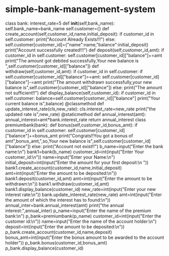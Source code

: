 # simple-bank-management-system
class bank:
    interest_rate=5
    def __init__(self,bank_name):
        self.bank_name=bank_name
        self.customer={}
    def create_account(self,customer_id,name,initial_deposit):
        if customer_id in self.customer:
            print("Account Already Exists!!!")
        else:
            self.customer[customer_id]={"name":name,"balance":initial_deposit}
            print("Account successfully created!!!")
    def deposit(self,customer_id,amt):
        if customer_id in self.customer:
            self.customer[customer_id]["balance"]+=amt
            print("The amount got debited successfully,Your new balance is ",self.customer[customer_id]["balance"])
    def withdraw(self,customer_id,amt):
        if customer_id in self.customer:
            if self.customer[customer_id]["balance"]>=amt:
                self.customer[customer_id]["balance"]-=amt
                print("The amount withdrawn successfully,your new balance is",self.customer[customer_id]["balance"])
            else:
                print("The amount not sufficient!!")
    def display_balance(self,customer_id):
        if customer_id in self.customer:
            balance=self.customer[customer_id]["balance"]
            print("Your current balance is",balance)
    @classmethod
    def update_interest_rate(cls,new_rate):
        cls.interest_rate=new_rate
        print("the updated rate is",new_rate)
    @staticmethod
    def annual_interest(amt):
        annual_interest=amt*bank.interest_rate
        return annual_interest
class premiumbank(bank):
    def bonus(self,customer_id,bonus_amt):
        if customer_id in self.customer:
            self.customer[customer_id]["balance"]+=bonus_amt
            print("Congrats!!You got a bonus of amt",bonus_amt,",so,Your new balance is",self.customer[customer_id]["balance"])
        else:
            print("Account not exist!!")
b_name=input("Enter the bank name:\n")
bank1=bank(b_name)
customer_id=int(input("Enter Your customer_id:\n"))
name=input("Enter your Name:\n")
initial_deposit=int(input("Enter the amount for your first deposit:\n "))
bank1.create_account(customer_id,name,initial_deposit)
amt=int(input("Enter the amount to be deposited:\n"))
bank1.deposit(customer_id,amt)
amt=int(input("Enter the amount to be withdrawn:\n"))
bank1.withdraw(customer_id,amt)
bank1.display_balance(customer_id)
new_rate=int(input("Enter your new interest rate:\n"))
bank.update_interest_rate(new_rate)
amt=int(input("Enter the amount of which the interest has to found:\n"))
annual_inter=bank.annual_interest(amt)
print("the annual interest:",annual_inter)
p_name=input("Enter the name of the premium bank:\n")
p_bank=premiumbank(p_name)
customer_id=int(input("Enter the customer id:\n"))
name=input("Enter the name of the account holder:\n")
deposit=int(input("Enter the amount to be deposited:\n"))
p_bank.create_account(customer_id,name,deposit)
bonus_amt=int(input("Enter the bonus amount to be awarded to the account holder"))
p_bank.bonus(customer_id,bonus_amt)
p_bank.display_balance(customer_id)

